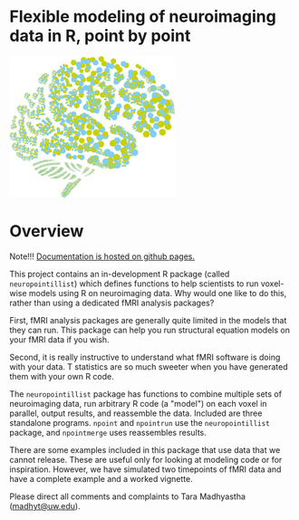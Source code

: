 # Flexible modeling of neuroimaging data in R, point by point

<img src="docs/logo.jpg" alt="Neuropointillist logo" height="250"/>

# Overview

Note!!! [Documentation is hosted on github pages.](http://ibic.github.io/neuropointillist)

This project contains an in-development R package (called
`neuropointillist`) which defines functions to help scientists to run voxel-wise models using R on neuroimaging data. Why would one like to do this, rather than using a dedicated fMRI analysis packages?

First, fMRI analysis packages are generally quite limited in the models that they can run. This package can help you run structural equation models on your fMRI data if you wish.

Second, it is really instructive to understand what fMRI software is doing with your data. T statistics are so much sweeter when you have generated them with your own R code.

The `neuropointillist` package has functions to combine multiple
sets of neuroimaging data, run arbitrary R code (a "model") on each
voxel in parallel, output results, and reassemble the data. Included
are three standalone programs. `npoint` and `npointrun` use the
`neuropointillist` package, and `npointmerge` uses reassembles results.


There are some examples included in this package that use data that we
cannot release. These are useful only for looking at modeling code or
for inspiration. However, we have simulated two timepoints of fMRI
data and have a complete example and a worked vignette.

Please direct all comments and complaints to Tara Madhyastha (madhyt@uw.edu).

